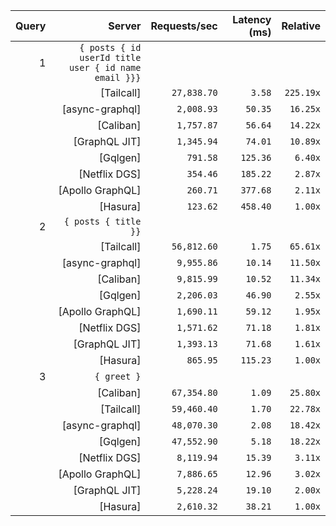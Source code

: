 <!-- PERFORMANCE_RESULTS_START -->

| Query | Server | Requests/sec | Latency (ms) | Relative |
|-------:|--------:|--------------:|--------------:|---------:|
| 1 | `{ posts { id userId title user { id name email }}}` |
|| [Tailcall] | `27,838.70` | `3.58` | `225.19x` |
|| [async-graphql] | `2,008.93` | `50.35` | `16.25x` |
|| [Caliban] | `1,757.87` | `56.64` | `14.22x` |
|| [GraphQL JIT] | `1,345.94` | `74.01` | `10.89x` |
|| [Gqlgen] | `791.58` | `125.36` | `6.40x` |
|| [Netflix DGS] | `354.46` | `185.22` | `2.87x` |
|| [Apollo GraphQL] | `260.71` | `377.68` | `2.11x` |
|| [Hasura] | `123.62` | `458.40` | `1.00x` |
| 2 | `{ posts { title }}` |
|| [Tailcall] | `56,812.60` | `1.75` | `65.61x` |
|| [async-graphql] | `9,955.86` | `10.14` | `11.50x` |
|| [Caliban] | `9,815.99` | `10.52` | `11.34x` |
|| [Gqlgen] | `2,206.03` | `46.90` | `2.55x` |
|| [Apollo GraphQL] | `1,690.11` | `59.12` | `1.95x` |
|| [Netflix DGS] | `1,571.62` | `71.18` | `1.81x` |
|| [GraphQL JIT] | `1,393.13` | `71.68` | `1.61x` |
|| [Hasura] | `865.95` | `115.23` | `1.00x` |
| 3 | `{ greet }` |
|| [Caliban] | `67,354.80` | `1.09` | `25.80x` |
|| [Tailcall] | `59,460.40` | `1.70` | `22.78x` |
|| [async-graphql] | `48,070.30` | `2.08` | `18.42x` |
|| [Gqlgen] | `47,552.90` | `5.18` | `18.22x` |
|| [Netflix DGS] | `8,119.94` | `15.39` | `3.11x` |
|| [Apollo GraphQL] | `7,886.65` | `12.96` | `3.02x` |
|| [GraphQL JIT] | `5,228.24` | `19.10` | `2.00x` |
|| [Hasura] | `2,610.32` | `38.21` | `1.00x` |

<!-- PERFORMANCE_RESULTS_END -->

